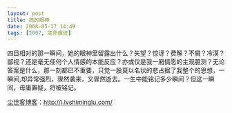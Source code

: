 ```yaml
---
layout: post
title: 她的眼神
date: 2008-05-17 14:49
tags: [2007, 生命痕迹]
---
```

四目相对的那一瞬间，她的眼神里留露出什么？失望？惊讶？费解？不屑？冷漠？鄙视？还是毫无任何个人情感的本能反应？亦或仅是我一厢情愿的主观臆测？无论答案是什么，那一刻都已不重要，只觉一股莫以名状的悲占据了我整个的思想，一瞬间,却异常强烈，骤然袭来，又骤然逝去。一生中能铭记多少瞬间？但这一瞬间，毋庸置疑，将被铭记。

<a href="http://i.lvshiminglu.com/">尘世客博客</a>：<a href="http://i.lvshiminglu.com/">http://i.lvshiminglu.com/</a>

